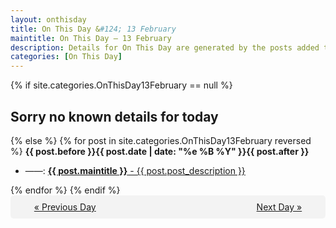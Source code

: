 ```yaml
---
layout: onthisday
title: On This Day &#124; 13 February
maintitle: On This Day — 13 February
description: Details for On This Day are generated by the posts added to the website so the content is subject to changes/updates over time.
categories: [On This Day]
---
```


{% if site.categories.OnThisDay13February == null %}
<h2>Sorry no known details for today</h2>
{% else %}
{% for post in site.categories.OnThisDay13February reversed %}
<strong>{{ post.before }}{{ post.date | date: "%e %B %Y" }}{{ post.after }}</strong>
<ul>
<li> ——: <a class="{{ post.class }}" href="{{ post.url }}"><strong>{{ post.maintitle }}</strong> - {{ post.post_description }}</a></li>
</ul>
{% endfor %}
{% endif %}
<br />
<div style="background-color: #f3f3f3; padding: 10px; border-radius: 5px; text-align: center; display: flex; justify-content: space-evenly;">
<a href="/onthisday/02/02-12">« Previous Day</a>
<span style="visibility:hidden;">[ Visit Leap Year February 29 ]</span>
<a href="/onthisday/02/02-14">Next Day »</a>
</div>
